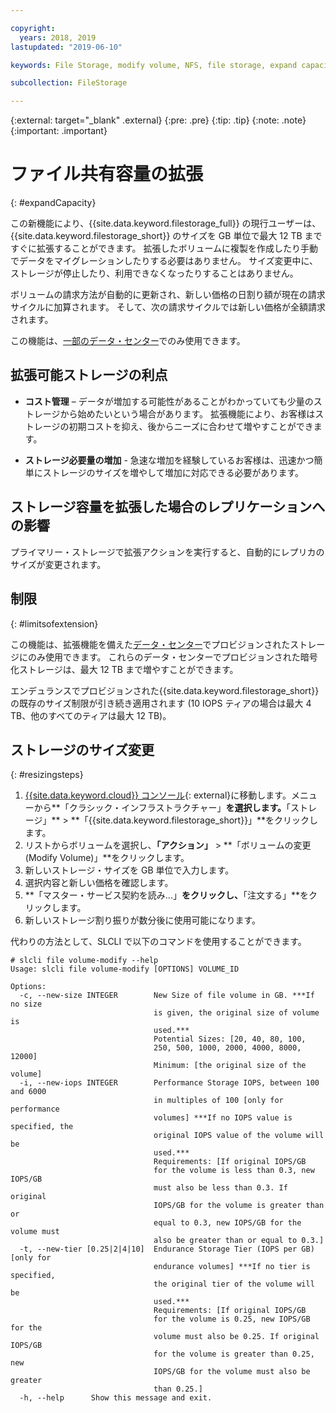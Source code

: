 ```yaml
---

copyright:
  years: 2018, 2019
lastupdated: "2019-06-10"

keywords: File Storage, modify volume, NFS, file storage, expand capacity

subcollection: FileStorage

---
```

{:external: target="_blank" .external}
{:pre: .pre}
{:tip: .tip}
{:note: .note}
{:important: .important}

# ファイル共有容量の拡張
{: #expandCapacity}

この新機能により、{{site.data.keyword.filestorage_full}} の現行ユーザーは、{{site.data.keyword.filestorage_short}} のサイズを GB 単位で最大 12 TB まですぐに拡張することができます。 拡張したボリュームに複製を作成したり手動でデータをマイグレーションしたりする必要はありません。 サイズ変更中に、ストレージが停止したり、利用できなくなったりすることはありません。

ボリュームの請求方法が自動的に更新され、新しい価格の日割り額が現在の請求サイクルに加算されます。 そして、次の請求サイクルでは新しい価格が全額請求されます。

この機能は、[一部のデータ・センター](/docs/infrastructure/FileStorage?topic=FileStorage-news)でのみ使用できます。

## 拡張可能ストレージの利点

- **コスト管理** – データが増加する可能性があることがわかっていても少量のストレージから始めたいという場合があります。 拡張機能により、お客様はストレージの初期コストを抑え、後からニーズに合わせて増やすことができます。  

- **ストレージ必要量の増加** - 急速な増加を経験しているお客様は、迅速かつ簡単にストレージのサイズを増やして増加に対応できる必要があります。

## ストレージ容量を拡張した場合のレプリケーションへの影響

プライマリー・ストレージで拡張アクションを実行すると、自動的にレプリカのサイズが変更されます。

## 制限
{: #limitsofextension}

この機能は、拡張機能を備えた[データ・センター](/docs/infrastructure/FileStorage?topic=FileStorage-news)でプロビジョンされたストレージにのみ使用できます。 これらのデータ・センターでプロビジョンされた暗号化ストレージは、最大 12 TB まで増やすことができます。

エンデュランスでプロビジョンされた{{site.data.keyword.filestorage_short}}の既存のサイズ制限が引き続き適用されます (10 IOPS ティアの場合は最大 4 TB、他のすべてのティアは最大 12 TB)。

## ストレージのサイズ変更
{: #resizingsteps}

1. [{{site.data.keyword.cloud}} コンソール](https://{DomainName}/){: external}に移動します。メニューから**「クラシック・インフラストラクチャー」**を選択します。**「ストレージ」** > **「{{site.data.keyword.filestorage_short}}」**をクリックします。
2. リストからボリュームを選択し、**「アクション」** > **「ボリュームの変更 (Modify Volume)」**をクリックします。
3. 新しいストレージ・サイズを GB 単位で入力します。
4. 選択内容と新しい価格を確認します。
5. **「マスター・サービス契約を読み...」**をクリックし、**「注文する」**をクリックします。
6. 新しいストレージ割り振りが数分後に使用可能になります。

代わりの方法として、SLCLI で以下のコマンドを使用することができます。
```
# slcli file volume-modify --help
Usage: slcli file volume-modify [OPTIONS] VOLUME_ID

Options:
  -c, --new-size INTEGER        New Size of file volume in GB. ***If no size
                                is given, the original size of volume is
                                used.***
                                Potential Sizes: [20, 40, 80, 100,
                                250, 500, 1000, 2000, 4000, 8000, 12000]
                                Minimum: [the original size of the volume]
  -i, --new-iops INTEGER        Performance Storage IOPS, between 100 and 6000
                                in multiples of 100 [only for performance
                                volumes] ***If no IOPS value is specified, the
                                original IOPS value of the volume will be
                                used.***
                                Requirements: [If original IOPS/GB
                                for the volume is less than 0.3, new IOPS/GB
                                must also be less than 0.3. If original
                                IOPS/GB for the volume is greater than or
                                equal to 0.3, new IOPS/GB for the volume must
                                also be greater than or equal to 0.3.]
  -t, --new-tier [0.25|2|4|10]  Endurance Storage Tier (IOPS per GB) [only for
                                endurance volumes] ***If no tier is specified,
                                the original tier of the volume will be
                                used.***
                                Requirements: [If original IOPS/GB
                                for the volume is 0.25, new IOPS/GB for the
                                volume must also be 0.25. If original IOPS/GB
                                for the volume is greater than 0.25, new
                                IOPS/GB for the volume must also be greater
                                than 0.25.]
  -h, --help      Show this message and exit.
```
